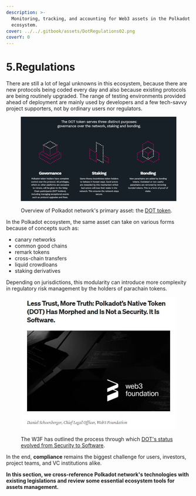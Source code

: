```yaml
---
description: >-
  Monitoring, tracking, and accounting for Web3 assets in the Polkadot
  ecosystem.
cover: ../../.gitbook/assets/DotRegulations02.png
coverY: 0
---
```


# 5.Regulations

There are still a lot of legal unknowns in this ecosystem, because there are new protocols being coded every day and also because existing protocols are being routinely upgraded. The range of testing environments provided ahead of deployment are mainly used by developers and a few tech-savvy project supporters, not by ordinary users nor regulators.&#x20;

<figure><img src="../../.gitbook/assets/R_Dot.JPG" alt=""><figcaption><p>Overview of Polkadot network's primary asset: the <a href="https://polkadot.network/dot-token/">DOT token</a>.</p></figcaption></figure>

In the Polkadot ecosystem, the same asset can take on various forms because of concepts such as:

* canary networks
* common good chains
* remark tokens
* cross-chain transfers
* liquid crowdloans
* staking derivatives

Depending on jurisdictions, this modularity can introduce more complexity in regulatory risk management by the holders of parachain tokens.

<figure><img src="../../.gitbook/assets/R_W3FDot (1).JPG" alt=""><figcaption><p>The W3F has outlined the process through which <a href="https://medium.com/web3foundation/less-trust-more-truth-polkadots-native-token-dot-has-morphed-and-is-not-a-security-b2a8847a70cc">DOT's status evolved from Security to Software</a>.</p></figcaption></figure>

In the end, **compliance** remains the biggest challenge for users, investors, project teams, and VC institutions alike.



**In this section, we cross-reference Polkadot network's technologies with existing legislations and review some essential ecosystem tools for assets management.**&#x20;

&#x20;
